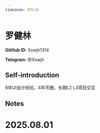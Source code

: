```yaml
---
timezone: UTC+8
---
```


# 罗健林

**GitHub ID:** Xxwjh1314

**Telegram:** @Xxwjh

## Self-introduction

8年UI设计经验，4年币圈，长期L2 L3项目交互

## Notes

<!-- Content_START -->

# 2025.08.01


<!-- Content_END -->
